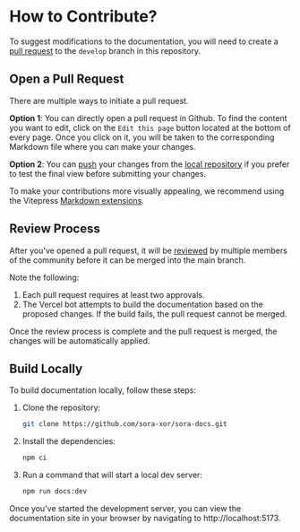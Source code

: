 # How to Contribute?

To suggest modifications to the documentation, you will need to create a [pull request](https://docs.github.com/en/pull-requests/collaborating-with-pull-requests/proposing-changes-to-your-work-with-pull-requests/about-pull-requests) to the `develop` branch in this repository.

## Open a Pull Request

There are multiple ways to initiate a pull request.

**Option 1**: You can directly open a pull request in Github. To find the content you want to edit, click on the `Edit this page` button located at the bottom of every page. Once you click on it, you will be taken to the corresponding Markdown file where you can make your changes.

**Option 2**: You can [push](https://docs.github.com/en/get-started/using-git/pushing-commits-to-a-remote-repository) your changes from the [local repository](#build-locally) if you prefer to test the final view before submitting your changes.

To make your contributions more visually appealing, we recommend using the Vitepress [Markdown extensions](https://vitepress.dev/guide/markdown).

## Review Process

After you've opened a pull request, it will be [reviewed](https://docs.github.com/en/pull-requests/collaborating-with-pull-requests/reviewing-changes-in-pull-requests/reviewing-proposed-changes-in-a-pull-request) by multiple members of the community before it can be merged into the main branch.

Note the following:

1. Each pull request requires at least two approvals.
2. The Vercel bot attempts to build the documentation based on the proposed changes. If the build fails, the pull request cannot be merged.

Once the review process is complete and the pull request is merged, the changes will be automatically applied.

## Build Locally

To build documentation locally, follow these steps:

1. Clone the repository:

    ```bash
    git clone https://github.com/sora-xor/sora-docs.git
    ```

2. Install the dependencies:

    ```bash
    npm ci
    ```

3. Run a command that will start a local dev server:

    ```bash
    npm run docs:dev
    ```

Once you've started the development server, you can view the documentation site in your browser by navigating to http://localhost:5173.
